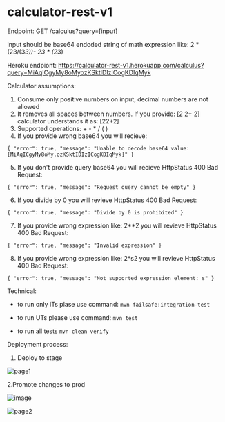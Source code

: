 # calculator-rest-v1

Endpoint: GET /calculus?query=[input]

input should be base64 endoded string of math expression like: 2 * (23/(3*3))- 23 * (2*3)

Heroku endpiont:
https://calculator-rest-v1.herokuapp.com/calculus?query=MiAqICgyMy8oMyozKSktIDIzICogKDIqMyk


Calculator assumptions: 
1. Consume only positive numbers on input, decimal numbers are not allowed
2. It removes all spaces between numbers. If you provide: [2 2+ 2] calculator understands it as: [22+2]
3.  Supported operations: + - * / ( )
4. If you provide wrong base64 you will recieve:

``{
    "error": true,
    "message": "Unable to decode base64 value:[MiAqICgyMy8oMy.ozKSktIDIzICogKDIqMyk]"
}``

5. If you don't provide query base64 you will recieve HttpStatus 400 Bad Request:

``{
    "error": true,
    "message": "Request query cannot be empty"
}``

6. If you divide by 0 you will revieve HttpStatus 400 Bad Request:

``{
    "error": true,
    "message": "Divide by 0 is prohibited"
}``

7. If you provide wrong expression like: 2**2 you will revieve HttpStatus 400 Bad Request:

``
{
    "error": true,
    "message": "Invalid expression"
}
``

8. If you provide wrong expression like: 2*s2 you will revieve HttpStatus 400 Bad Request:

``
{
    "error": true,
    "message": "Not supported expression element: s"
}
``


Technical:
- to run only ITs plase use command:
``mvn failsafe:integration-test``

- to run UTs please use command:
``mvn test``

- to run all tests
``mvn clean verify``


Deployment process:


1. Deploy to stage

![page1](https://user-images.githubusercontent.com/98649310/152417131-c6de1405-1211-47c7-922a-a1a01ff92b43.JPG)

2.Promote changes to prod

![image](https://user-images.githubusercontent.com/98649310/152418505-73509400-a85b-4d81-adf2-a577ed1a9d41.png)

![page2](https://user-images.githubusercontent.com/98649310/152417165-313a49a6-250a-4348-9daa-7a1881293ca1.jpg)
